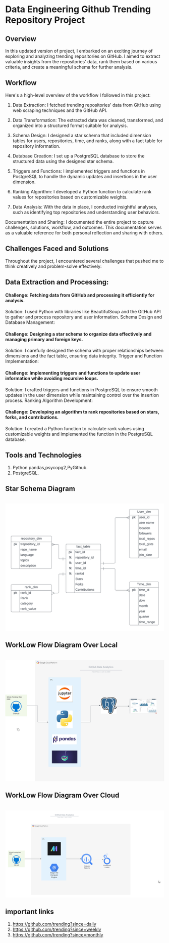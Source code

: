 # Data Engineering Github Trending Repository Project

## Overview

In this updated version of project, I embarked on an exciting journey of exploring and analyzing trending repositories on GitHub.
I aimed to extract valuable insights from the repositories' data, rank them based on various criteria, and create a meaningful schema for further analysis.

## Workflow
Here's a high-level overview of the workflow I followed in this project:

1. Data Extraction: I fetched trending repositories' data from GitHub using web scraping techniques and the GitHub API.

2. Data Transformation: The extracted data was cleaned, transformed, and organized into a structured format suitable for analysis.

3. Schema Design: I designed a star schema that included dimension tables for users, repositories, time, and ranks, along with a fact table for repository information.

4. Database Creation: I set up a PostgreSQL database to store the structured data using the designed star schema.

5. Triggers and Functions: I implemented triggers and functions in PostgreSQL to handle the dynamic updates and insertions in the user dimension.

6. Ranking Algorithm: I developed a Python function to calculate rank values for repositories based on customizable weights.

7. Data Analysis: With the data in place, I conducted insightful analyses, such as identifying top repositories and understanding user behaviors.

Documentation and Sharing: I documented the entire project to capture challenges, solutions, workflow, and outcomes. This documentation serves as a valuable reference for both personal reflection and sharing with others.

## Challenges Faced and Solutions
Throughout the project, I encountered several challenges that pushed me to think creatively and problem-solve effectively:

## Data Extraction and Processing:

#### Challenge: Fetching data from GitHub and processing it efficiently for analysis.
Solution: I used Python with libraries like BeautifulSoup and the GitHub API to gather and process repository and user information.
Schema Design and Database Management:

#### Challenge: Designing a star schema to organize data effectively and managing primary and foreign keys.
Solution: I carefully designed the schema with proper relationships between dimensions and the fact table, ensuring data integrity.
Trigger and Function Implementation:

#### Challenge: Implementing triggers and functions to update user information while avoiding recursive loops.
Solution: I crafted triggers and functions in PostgreSQL to ensure smooth updates in the user dimension while maintaining control over the insertion process.
Ranking Algorithm Development:

#### Challenge: Developing an algorithm to rank repositories based on stars, forks, and contributions.
Solution: I created a Python function to calculate rank values using customizable weights and implemented the function in the PostgreSQL database.

## Tools and Technologies
1. Python pandas,psycopg2,PyGithub.
2. PostgreSQL.

## Star Schema Diagram
<code> <img src="https://github.com/faizeraza/dataengineering-github-data-pipelineline/blob/main/schema/star_schemaV1.2.png"></code>
## WorkLow Flow Diagram Over Local
<code> <img src="https://github.com/faizeraza/dataengineering-github-data-pipelineline/blob/main/GDAv1.1/GitHub Data Analytics - Page 1.png"></code>
## WorkLow Flow Diagram Over Cloud
<code> <img src="https://github.com/faizeraza/dataengineering-github-data-pipelineline/blob/main/GDAv1.1/GitHub Data Analytics.png"></code>
## important links
1. https://github.com/trending?since=daily
2. https://github.com/trending?since=weekly
3. https://github.com/trending?since=monthly
